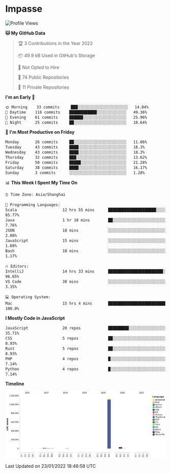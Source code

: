# Impasse

<!--START_SECTION:waka-->
![Profile Views](http://img.shields.io/badge/Profile%20Views-1-blue)

**🐱 My GitHub Data** 

> 🏆 3 Contributions in the Year 2022
 > 
> 📦 49.9 kB Used in GitHub's Storage 
 > 
> 🚫 Not Opted to Hire
 > 
> 📜 74 Public Repositories 
 > 
> 🔑 11 Private Repositories  
 > 
**I'm an Early 🐤** 

```text
🌞 Morning    33 commits     ███░░░░░░░░░░░░░░░░░░░░░░   14.04% 
🌆 Daytime    116 commits    ████████████░░░░░░░░░░░░░   49.36% 
🌃 Evening    61 commits     ██████░░░░░░░░░░░░░░░░░░░   25.96% 
🌙 Night      25 commits     ██░░░░░░░░░░░░░░░░░░░░░░░   10.64%

```
📅 **I'm Most Productive on Friday** 

```text
Monday       26 commits     ██░░░░░░░░░░░░░░░░░░░░░░░   11.06% 
Tuesday      43 commits     ████░░░░░░░░░░░░░░░░░░░░░   18.3% 
Wednesday    43 commits     ████░░░░░░░░░░░░░░░░░░░░░   18.3% 
Thursday     32 commits     ███░░░░░░░░░░░░░░░░░░░░░░   13.62% 
Friday       50 commits     █████░░░░░░░░░░░░░░░░░░░░   21.28% 
Saturday     38 commits     ████░░░░░░░░░░░░░░░░░░░░░   16.17% 
Sunday       3 commits      ░░░░░░░░░░░░░░░░░░░░░░░░░   1.28%

```


📊 **This Week I Spent My Time On** 

```text
⌚︎ Time Zone: Asia/Shanghai

💬 Programming Languages: 
Scala                    12 hrs 55 mins      █████████████████████░░░░   85.77% 
Java                     1 hr 10 mins        ██░░░░░░░░░░░░░░░░░░░░░░░   7.76% 
JSON                     18 mins             ░░░░░░░░░░░░░░░░░░░░░░░░░   2.08% 
JavaScript               15 mins             ░░░░░░░░░░░░░░░░░░░░░░░░░   1.68% 
Bash                     10 mins             ░░░░░░░░░░░░░░░░░░░░░░░░░   1.17%

🔥 Editors: 
IntelliJ                 14 hrs 33 mins      ████████████████████████░   96.65% 
VS Code                  30 mins             ░░░░░░░░░░░░░░░░░░░░░░░░░   3.35%

💻 Operating System: 
Mac                      15 hrs 4 mins       █████████████████████████   100.0%

```

**I Mostly Code in JavaScript** 

```text
JavaScript               20 repos            █████████░░░░░░░░░░░░░░░░   35.71% 
CSS                      5 repos             ██░░░░░░░░░░░░░░░░░░░░░░░   8.93% 
Rust                     5 repos             ██░░░░░░░░░░░░░░░░░░░░░░░   8.93% 
PHP                      4 repos             █░░░░░░░░░░░░░░░░░░░░░░░░   7.14% 
Python                   4 repos             █░░░░░░░░░░░░░░░░░░░░░░░░   7.14%

```


**Timeline**

![Chart not found](https://raw.githubusercontent.com/impasse/impasse/master/charts/bar_graph.png) 


 Last Updated on 23/01/2022 18:46:58 UTC
<!--END_SECTION:waka-->
